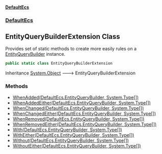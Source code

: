 #### [DefaultEcs](./index.md 'index')
### [DefaultEcs](./DefaultEcs.md 'DefaultEcs')
## EntityQueryBuilderExtension Class
Provides set of static methods to create more easily rules on a [EntityQueryBuilder](./DefaultEcs-EntityQueryBuilder.md 'DefaultEcs.EntityQueryBuilder') instance.  
```csharp
public static class EntityQueryBuilderExtension
```
Inheritance [System.Object](https://docs.microsoft.com/en-us/dotnet/api/System.Object 'System.Object') &#129106; EntityQueryBuilderExtension  
### Methods
- [WhenAdded(DefaultEcs.EntityQueryBuilder, System.Type[])](./DefaultEcs-EntityQueryBuilderExtension-WhenAdded(DefaultEcs-EntityQueryBuilder_System-Type--).md 'DefaultEcs.EntityQueryBuilderExtension.WhenAdded(DefaultEcs.EntityQueryBuilder, System.Type[])')
- [WhenAddedEither(DefaultEcs.EntityQueryBuilder, System.Type[])](./DefaultEcs-EntityQueryBuilderExtension-WhenAddedEither(DefaultEcs-EntityQueryBuilder_System-Type--).md 'DefaultEcs.EntityQueryBuilderExtension.WhenAddedEither(DefaultEcs.EntityQueryBuilder, System.Type[])')
- [WhenChanged(DefaultEcs.EntityQueryBuilder, System.Type[])](./DefaultEcs-EntityQueryBuilderExtension-WhenChanged(DefaultEcs-EntityQueryBuilder_System-Type--).md 'DefaultEcs.EntityQueryBuilderExtension.WhenChanged(DefaultEcs.EntityQueryBuilder, System.Type[])')
- [WhenChangedEither(DefaultEcs.EntityQueryBuilder, System.Type[])](./DefaultEcs-EntityQueryBuilderExtension-WhenChangedEither(DefaultEcs-EntityQueryBuilder_System-Type--).md 'DefaultEcs.EntityQueryBuilderExtension.WhenChangedEither(DefaultEcs.EntityQueryBuilder, System.Type[])')
- [WhenRemoved(DefaultEcs.EntityQueryBuilder, System.Type[])](./DefaultEcs-EntityQueryBuilderExtension-WhenRemoved(DefaultEcs-EntityQueryBuilder_System-Type--).md 'DefaultEcs.EntityQueryBuilderExtension.WhenRemoved(DefaultEcs.EntityQueryBuilder, System.Type[])')
- [WhenRemovedEither(DefaultEcs.EntityQueryBuilder, System.Type[])](./DefaultEcs-EntityQueryBuilderExtension-WhenRemovedEither(DefaultEcs-EntityQueryBuilder_System-Type--).md 'DefaultEcs.EntityQueryBuilderExtension.WhenRemovedEither(DefaultEcs.EntityQueryBuilder, System.Type[])')
- [With(DefaultEcs.EntityQueryBuilder, System.Type[])](./DefaultEcs-EntityQueryBuilderExtension-With(DefaultEcs-EntityQueryBuilder_System-Type--).md 'DefaultEcs.EntityQueryBuilderExtension.With(DefaultEcs.EntityQueryBuilder, System.Type[])')
- [WithEither(DefaultEcs.EntityQueryBuilder, System.Type[])](./DefaultEcs-EntityQueryBuilderExtension-WithEither(DefaultEcs-EntityQueryBuilder_System-Type--).md 'DefaultEcs.EntityQueryBuilderExtension.WithEither(DefaultEcs.EntityQueryBuilder, System.Type[])')
- [Without(DefaultEcs.EntityQueryBuilder, System.Type[])](./DefaultEcs-EntityQueryBuilderExtension-Without(DefaultEcs-EntityQueryBuilder_System-Type--).md 'DefaultEcs.EntityQueryBuilderExtension.Without(DefaultEcs.EntityQueryBuilder, System.Type[])')
- [WithoutEither(DefaultEcs.EntityQueryBuilder, System.Type[])](./DefaultEcs-EntityQueryBuilderExtension-WithoutEither(DefaultEcs-EntityQueryBuilder_System-Type--).md 'DefaultEcs.EntityQueryBuilderExtension.WithoutEither(DefaultEcs.EntityQueryBuilder, System.Type[])')
